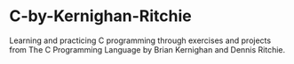 # C-by-Kernighan-Ritchie
Learning and practicing C programming through exercises and projects from The C Programming Language by Brian Kernighan and Dennis Ritchie.
